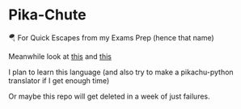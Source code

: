 # Pika-Chute
🪂 For Quick Escapes from my Exams Prep (hence that name)

Meanwhile look at [this](https://youtu.be/700clVx5l9E) and [this](http://trove42.com/introducing-pikachu-programming-language/)

I plan to learn this language (and also try to make a pikachu-python translator if I get enough time)

Or maybe this repo will get deleted in a week of just failures.
